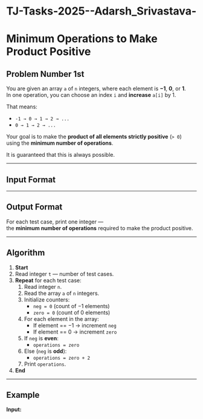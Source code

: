 # TJ-Tasks-2025--Adarsh_Srivastava-
#  Minimum Operations to Make Product Positive

##  Problem  Number 1st

You are given an array `a` of `n` integers, where each element is **−1**, **0**, or **1**.  
In one operation, you can choose an index `i` and **increase** `a[i]` by 1.

That means:
- `-1 → 0 → 1 → 2 → ...`
- `0 → 1 → 2 → ...`

Your goal is to make the **product of all elements strictly positive** (`> 0`)  
using the **minimum number of operations**.

It is guaranteed that this is always possible.

---

## Input Format

---

## Output Format

For each test case, print one integer —  
the **minimum number of operations** required to make the product positive.

---

## Algorithm

1. **Start**  
2. Read integer `t` — number of test cases.  
3. **Repeat** for each test case:  
   1. Read integer `n`.  
   2. Read the array `a` of `n` integers.  
   3. Initialize counters:  
      - `neg = 0` (count of −1 elements)  
      - `zero = 0` (count of 0 elements)  
   4. For each element in the array:  
      - If element == −1 → increment `neg`  
      - If element == 0 → increment `zero`  
   5. If `neg` is **even**:  
      - `operations = zero`  
   6. Else (`neg` is **odd**):  
      - `operations = zero + 2`  
   7. Print `operations`.  
4. **End**

---

## Example

**Input:**

